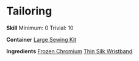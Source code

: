 <!-- TITLE: Frozen Silk Wristband -->
<!-- SUBTITLE: Made of spider silk soaked in chromium -->

# Tailoring
**Skill**
Minimum: 0
Trivial: 10

**Container**
[Large Sewing Kit](large-sewing-kit)

**Ingredients**
[Frozen Chromium](frozen-chromium)
[Thin Silk Wristband](thin-silk-wristband)